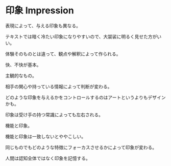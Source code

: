 # 印象 Impression

表現によって、与える印象も異なる。

テキストでは暗く冷たい印象になりやすいので、大袈裟に明るく見せた方がいい。

体験そのものとは違って、観点や解釈によって作られる。

快、不快が基本。

主観的なもの。

相手の関心や持っている情報によって判断が変わる。

どのような印象を与えるかをコントロールするのはアートというよりもデザインかも。

印象は受け手の持つ常識によっても左右される。

機能と印象。

機能と印象は一致しないとややこしい。

同じものでもどのような特徴にフォーカスさせるかによって印象が変わる。

人間は認知全体ではなく印象を記憶する。
